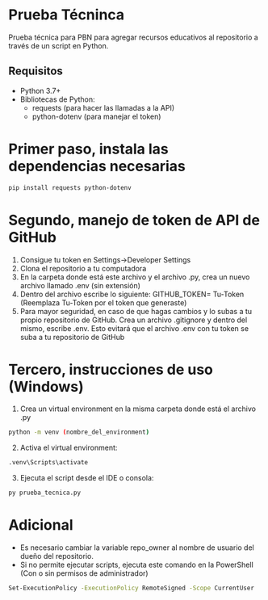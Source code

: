 # Prueba Técninca

Prueba técnica para PBN para agregar recursos educativos al repositorio a través de un script en Python.

## Requisitos
*   Python 3.7+
*   Bibliotecas de Python:
    *   requests (para hacer las llamadas a la API)
    *   python-dotenv (para manejar el token)

# Primer paso, instala las dependencias necesarias
```bash
pip install requests python-dotenv
```

# Segundo, manejo de token de API de GitHub
1.  Consigue tu token en Settings->Developer Settings
2.  Clona el repositorio a tu computadora
3.  En la carpeta donde está este archivo y el archivo .py, crea un nuevo archivo llamado .env (sin extensión)
4.  Dentro del archivo escribe lo siguiente: GITHUB_TOKEN= Tu-Token (Reemplaza Tu-Token por el token que generaste)
5.  Para mayor seguridad, en caso de que hagas cambios y lo subas a tu propio repositorio de GitHub. Crea un archivo .gitignore y dentro del mismo, escribe .env. Esto evitará que el archivo .env con tu token se suba a tu repositorio de GitHub

# Tercero, instrucciones de uso (Windows)
1. Crea un virtual environment en la misma carpeta donde está el archivo .py
```bash
python -m venv (nombre_del_environment)
```
2. Activa el virtual environment:
```bash
.venv\Scripts\activate
```
3. Ejecuta el script desde el IDE o consola:
```bash
py prueba_tecnica.py
```

# Adicional
* Es necesario cambiar la variable repo_owner al nombre de usuario del dueño del repositorio.
* Si no permite ejecutar scripts, ejecuta este comando en la PowerShell (Con o sin permisos de administrador)
```bash
Set-ExecutionPolicy -ExecutionPolicy RemoteSigned -Scope CurrentUser
```
